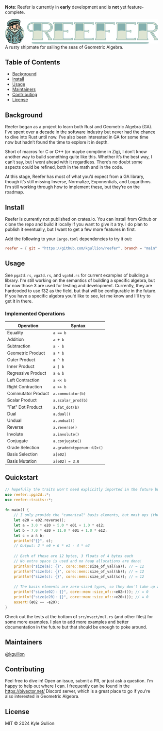 **Note**: Reefer is currently in **early** development and is **not** yet feature-complete.

![banner](img/banner.png)
A rusty shipmate for sailing the seas of Geometric Algebra.

## Table of Contents

- [Background](#background)
- [Install](#install)
- [Usage](#usage)
- [Maintainers](#maintainers)
- [Contributing](#contributing)
- [License](#license)

## Background
Reefer began as a project to learn both Rust and Geometric Algebra (GA). I've spent over a decade in the software industry but never had the chance to dive into Rust until now. I’ve also been interested in GA for some time now but hadn’t found the time to explore it in depth.

Short of macros for C or C++ (or maybe comptime in Zig), I don’t know another way to build something quite like this. Whether it’s the best way, I can’t say, but I went ahead with it regardless. There’s no doubt some aspects could be refined, both in the math and in the code.

At this stage, Reefer has most of what you’d expect from a GA library, though it’s still missing Inverse, Normalize, Exponentials, and Logarithms. I’m still working through how to implement these, but they’re on the roadmap.

## Install
Reefer is currently not published on crates.io. You can install from Github or clone the repo and build it locally if you want to give it a try. I do plan to publish it eventually, but I want to get a few more features in first.

Add the following to your `Cargo.toml` dependencies to try it out:
```toml
reefer = { git = "https://github.com/kgullion/reefer", branch = "main" }
```

## Usage
See `pga2d.rs`, `vga3d.rs`, and `vga6d.rs` for current examples of building a library. I'm still working on the semantics of building a specific algebra, but for now those 3 are used for testing and development. Currently, they are hardcoded to use f32 as the field, but that will be configurable in the future. If you have a specific algebra you'd like to see, let me know and I'll try to get it in there.

### Implemented Operations

| Operation             | Syntax                 |
|-----------------------|------------------------|
| Equality              | `a == b`               | 
| Addition              | `a + b`                | 
| Subtraction           | `a - b`                | 
| Geometric Product     | `a * b`                | 
| Outer Product         | `a ^ b`                | 
| Inner Product         | `a \| b`               |
| Regressive Product    | `a & b`                | 
| Left Contraction      | `a << b`               | 
| Right Contraction     | `a >> b`               | 
| Commutator Product    | `a.commutator(b)`      | 
| Scalar Product        | `a.scalar_prod(b)`     | 
| "Fat" Dot Product     | `a.fat_dot(b)`         | 
| Dual                  | `a.dual()`             | 
| Undual                | `a.undual()`           | 
| Reverse               | `a.reverse()`          | 
| Involute              | `a.involute()`         | 
| Conjugate             | `a.conjugate()`        | 
| Grade Selection       | `a.graded<typenum::U2>()`|
| Basis Selection       | `a[e02]`               | 
| Basis Mutation        | `a[e02] = 3.0`         | 


## Quickstart
```rust
// hopefully the traits won't need explicitly imported in the future but for now they do
use reefer::pga2d::*;
use reefer::traits::*;

fn main() {
    // I only provide the "canonical" basis elements, but most ops (those excluding floats and adds) are available for the basis elements
    let e20 = e02.reverse();
    let a = 3.0 * e20 + 5.0 * e01 + 1.0 * e12;
    let b = 7.0 * e20 + 11.0 * e01 + 1.0 * e12;
    let c = a & b;
    println!("{}", c);
    // Output: 2 * e0 + 6 * e1 - 4 * e2

    // Each of these are 12 bytes, 3 floats of 4 bytes each
    // No extra space is used and no heap allocations are done!
    println!("size(a): {}", core::mem::size_of_val(&a)); // = 12
    println!("size(b): {}", core::mem::size_of_val(&b)); // = 12
    println!("size(c): {}", core::mem::size_of_val(&c)); // = 12

    // The basis elements are zero-sized types, so they don't take up any space until floats are multiplied in
    println!("size(e02): {}", core::mem::size_of::<e02>()); // = 0
    println!("size(e20): {}", core::mem::size_of::<e20>()); // = 0
    assert!(e02 == -e20);
}
```

Check out the tests at the bottom of `src/mvect/mul.rs` (and other files) for some more examples. I plan to add more examples and better documentation in the future but that should be enough to poke around.

## Maintainers

[@kgullion](https://github.com/kgullion)

## Contributing

Feel free to dive in! Open an issue, submit a PR, or just ask a question. I'm happy to help out where I can. I frequently can be found in the https://bivector.net/ Discord server, which is a great place to go if you're also interested in Geometric Algebra.

## License

MIT © 2024 Kyle Gullion
